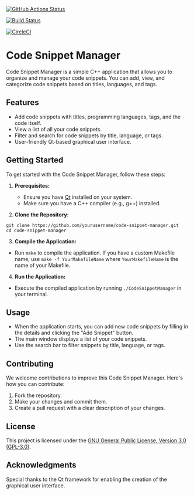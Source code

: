 [![GitHub Actions Status](https://github.com/windware1203/code-snippet-manager/workflows/CI%20Build/badge.svg)](https://github.com/windware1203/code-snippet-manager/actions)

[![Build Status](https://travis-ci.org/windware1203/code-snippet-manager.svg?branch=main)](https://travis-ci.org/windware1203/code-snippet-manager)

[![CircleCI](https://circleci.com/gh/windware1203/code-snippet-manager.svg?style=svg)](https://circleci.com/gh/windware1203/code-snippet-manager)


# Code Snippet Manager

Code Snippet Manager is a simple C++ application that allows you to organize and manage your code snippets. You can add, view, and categorize code snippets based on titles, languages, and tags.

## Features

- Add code snippets with titles, programming languages, tags, and the code itself.
- View a list of all your code snippets.
- Filter and search for code snippets by title, language, or tags.
- User-friendly Qt-based graphical user interface.

## Getting Started

To get started with the Code Snippet Manager, follow these steps:

1. **Prerequisites:**
   - Ensure you have [Qt](https://www.qt.io/download) installed on your system.
   - Make sure you have a C++ compiler (e.g., g++) installed.

2. **Clone the Repository:**
```
git clone https://github.com/yourusername/code-snippet-manager.git
cd code-snippet-manager
```


3. **Compile the Application:**
- Run `make` to compile the application. If you have a custom Makefile name, use `make -f YourMakefileName` where `YourMakefileName` is the name of your Makefile.

4. **Run the Application:**
- Execute the compiled application by running `./CodeSnippetManager` in your terminal.

## Usage

- When the application starts, you can add new code snippets by filling in the details and clicking the "Add Snippet" button.
- The main window displays a list of your code snippets.
- Use the search bar to filter snippets by title, language, or tags.

## Contributing

We welcome contributions to improve this Code Snippet Manager. Here's how you can contribute:

1. Fork the repository.
2. Make your changes and commit them.
3. Create a pull request with a clear description of your changes.

## License

This project is licensed under the [GNU General Public License, Version 3.0 (GPL-3.0)](LICENSE).

## Acknowledgments

Special thanks to the Qt framework for enabling the creation of the graphical user interface.
